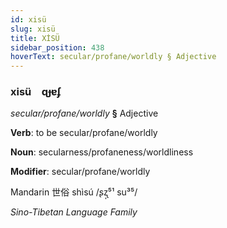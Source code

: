 ```yaml
---
id: xisü
slug: xisü
title: XİSÜ
sidebar_position: 438
hoverText: secular/profane/worldly § Adjective
---
```


### xisü&emsp;<span kind="abugida">ɋɟɐʄ</span>

*secular/profane/worldly* **§** Adjective

**Verb**: to be secular/profane/worldly

**Noun**: secularness/profaneness/worldliness

**Modifier**: secular/profane/worldly

Mandarin 世俗 shìsú /ʂʐ̩⁵¹ su³⁵/

*Sino-Tibetan Language Family*